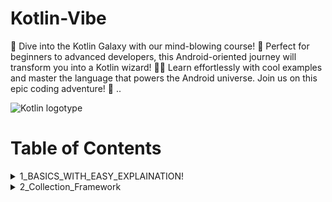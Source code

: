 # Kotlin-Vibe

🚀 Dive into the Kotlin Galaxy with our mind-blowing course! 🌌 Perfect for beginners to advanced developers, this Android-oriented journey will transform you into a Kotlin wizard! 🧙‍♂️ Learn effortlessly with cool examples and master the language that powers the Android universe. Join us on this epic coding adventure! 🌟
..

![Kotlin logotype](https://github.com/alidehkhodaei/kotlin-cheatsheet/raw/main/images/kotlin_logotype.jpg)

# Table of Contents

 <details>
  <summary>1_BASICS_WITH_EASY_EXPLAINATION!</summary>
  
  1. 1_BASICS_WITH_EASY_EXPLAINATION
     * 1_Hello_World_prog
     * 2_datatype_and_val_and_var_explination
     * 3_operators_explination
     * 4_if_else_explination
     * 5_when_explination
     * 6_loop_explination
     * 7_genral_terms_explination
     * 8_keyword_explination
                
</details>

<details>
  <summary>2_Collection_Framework</summary>
  
  2. 2_Collection_Framework
      * 1_Array_explination
      * 2_List_and_map_explination
      * 3_enum_and_seald_explination
      * 4_map_Filter_explination
                
</details>